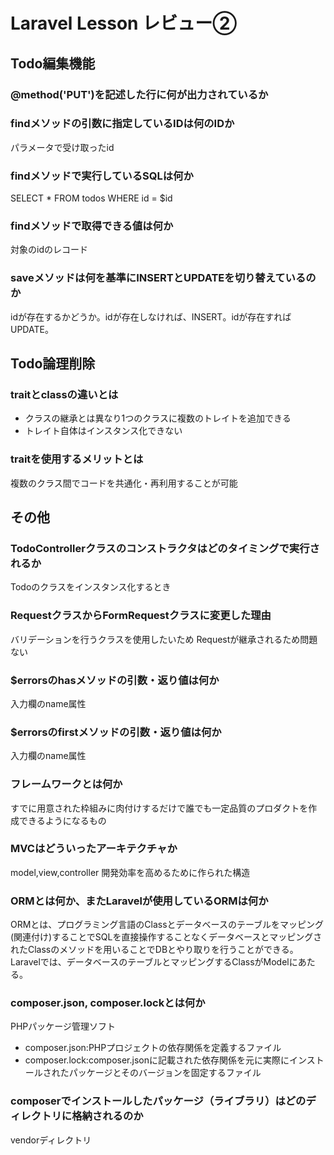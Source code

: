 # Laravel Lesson レビュー②

## Todo編集機能

### @method('PUT')を記述した行に何が出力されているか
<input type="hidden" name="_method" value="PUT">

### findメソッドの引数に指定しているIDは何のIDか
パラメータで受け取ったid

### findメソッドで実行しているSQLは何か
SELECT * FROM todos WHERE id = $id

### findメソッドで取得できる値は何か
 対象のidのレコード

### saveメソッドは何を基準にINSERTとUPDATEを切り替えているのか
idが存在するかどうか。idが存在しなければ、INSERT。idが存在すればUPDATE。

## Todo論理削除

### traitとclassの違いとは
- クラスの継承とは異なり1つのクラスに複数のトレイトを追加できる
- トレイト自体はインスタンス化できない

### traitを使用するメリットとは
複数のクラス間でコードを共通化・再利用することが可能

## その他

### TodoControllerクラスのコンストラクタはどのタイミングで実行されるか
Todoのクラスをインスタンス化するとき

### RequestクラスからFormRequestクラスに変更した理由
バリデーションを行うクラスを使用したいため
Requestが継承されるため問題ない

### $errorsのhasメソッドの引数・返り値は何か
入力欄のname属性

### $errorsのfirstメソッドの引数・返り値は何か
入力欄のname属性

### フレームワークとは何か
すでに用意された枠組みに肉付けするだけで誰でも一定品質のプロダクトを作成できるようになるもの

### MVCはどういったアーキテクチャか
model,view,controller
開発効率を高めるために作られた構造

### ORMとは何か、またLaravelが使用しているORMは何か
ORMとは、プログラミング言語のClassとデータベースのテーブルをマッピング(関連付け)することでSQLを直接操作することなくデータベースとマッピングされたClassのメソッドを用いることでDBとやり取りを行うことができる。
Laravelでは、データベースのテーブルとマッピングするClassがModelにあたる。

### composer.json, composer.lockとは何か
PHPパッケージ管理ソフト
- composer.json:PHPプロジェクトの依存関係を定義するファイル
- composer.lock:composer.jsonに記載された依存関係を元に実際にインストールされたパッケージとそのバージョンを固定するファイル

### composerでインストールしたパッケージ（ライブラリ）はどのディレクトリに格納されるのか
vendorディレクトリ
